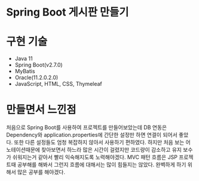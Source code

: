 # Spring Boot 게시판 만들기 

# 구현 기술
* Java 11
* Spring Boot(v2.7.0)
* MyBatis
* Oracle(11.2.0.2.0)
* JavaScript, HTML, CSS, Thymeleaf 

# 만들면서 느낀점
처음으로 Spring Boot를 사용하여 프로젝트를 만들어보았는데 DB 연동은 Dependency와 application.properties에 간단한 설정만 하면 연결이 되어서 좋았다.
또한 다른 설정들도 엄청 복잡하지 않아서 사용하기 편하였다.
하지만 처음 보는 어노테이션때문에 찾아보면서 하느라 많은 시간이 걸렸지만 코드량이 감소하고 유지 보수가 쉬워지는거 같아서 빨리 익숙해지도록 노력해야겠다.
MVC 패턴 흐름은 JSP 프로젝트때 공부해를 해봐서 그런지 흐름에 대해서는 많이 힘들지는 않았다. 
완벽하게 하기 위해서 많은 공부를 해야겠다.

